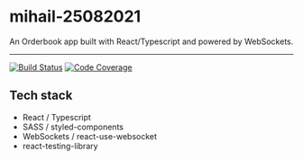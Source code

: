 # mihail-25082021
An Orderbook app built with React/Typescript and powered by WebSockets.

<hr />

<!-- prettier-ignore-start -->
[![Build Status][build-badge]][build]
[![Code Coverage][coverage-badge]][coverage]

[build-badge]: https://img.shields.io/appveyor/build/mihailgaberov/mihail-25082021
[build]: https://github.com/mihailgaberov/mihail-25082021/deployments
[coverage-badge]: https://img.shields.io/codecov/c/github/mhailgaberov/mihail-25082021
[coverage]: https://codecov.io/github/mihailgaberov/mihail-25082021
<!-- prettier-ignore-end -->

## Tech stack
 - React / Typescript
 - SASS / styled-components
 - WebSockets / react-use-websocket
 - react-testing-library


